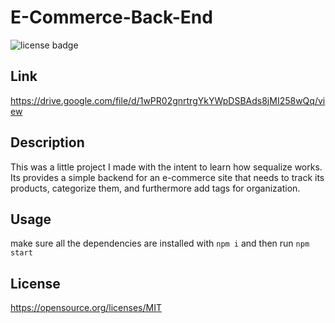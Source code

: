 # E-Commerce-Back-End
![license badge](https://img.shields.io/badge/license-MIT-blue)

## Link
https://drive.google.com/file/d/1wPR02gnrtrgYkYWpDSBAds8jMI258wQq/view

## Description
This was a little project I made with the intent to learn how sequalize works. Its provides a simple backend for an e-commerce site that needs to track its products, categorize them, and furthermore add tags for organization.

## Usage
make sure all the dependencies are installed with `npm i` and then run `npm start`

## License
https://opensource.org/licenses/MIT
